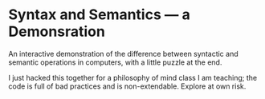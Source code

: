 # Syntax and Semantics &mdash; a Demonsration

An interactive demonstration of the difference between syntactic and semantic operations in computers, with a little puzzle at the end.

I just hacked this together for a philosophy of mind class I am teaching; the code is full of bad practices and is non-extendable.  Explore at own risk.
